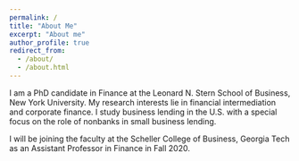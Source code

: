 ```yaml
---
permalink: /
title: "About Me"
excerpt: "About me"
author_profile: true
redirect_from: 
  - /about/
  - /about.html
---
```



I am a PhD candidate in Finance at the Leonard N. Stern School of Business, New York University. My research interests lie in financial intermediation and corporate finance. I study business lending in the U.S. with a special focus on the role of nonbanks in small business lending. 

I will be joining the faculty at the Scheller College of Business, Georgia Tech as an Assistant Professor in Finance in Fall 2020. 

